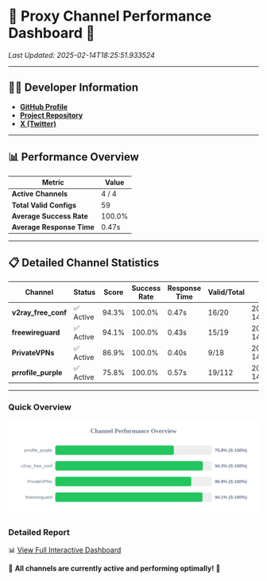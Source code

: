 # 🌟 Proxy Channel Performance Dashboard 🌟

_Last Updated: 2025-02-14T18:25:51.933524_

---

## 👩‍💻 Developer Information

- **[GitHub Profile](https://github.com/4n0nymou3)**  
- **[Project Repository](https://github.com/4n0nymou3/multi-proxy-config-fetcher)**  
- **[X (Twitter)](https://x.com/4n0nymou3)**  

---

## 📊 Performance Overview

| Metric                | Value       |
|-----------------------|-------------|
| **Active Channels**   | 4 / 4       |
| **Total Valid Configs** | 59          |
| **Average Success Rate** | 100.0%      |
| **Average Response Time** | 0.47s       |

---

## 📋 Detailed Channel Statistics

| Channel          | Status     | Score  | Success Rate | Response Time | Valid/Total | Last Success               |
|------------------|------------|--------|--------------|---------------|-------------|----------------------------|
| **v2ray_free_conf**  | ✅ Active  | 94.3%  | 100.0% | 0.47s         | 16/20       | 2025-02-14T18:25:51.042841 |
| **freewireguard**  | ✅ Active  | 94.1%  | 100.0% | 0.43s         | 15/19       | 2025-02-14T18:25:51.931499 |
| **PrivateVPNs**  | ✅ Active  | 86.9%  | 100.0% | 0.40s         | 9/18       | 2025-02-14T18:25:51.476765 |
| **prrofile_purple**  | ✅ Active  | 75.8%  | 100.0% | 0.57s         | 19/112       | 2025-02-14T18:25:50.484930 |

---

### Quick Overview
<div align="center">
  <a href="https://raw.githubusercontent.com/nullluser/NullRepo/refs/heads/main/assets/channel_stats_chart.svg">
    <img src="https://raw.githubusercontent.com/nullluser/NullRepo/refs/heads/main/assets/channel_stats_chart.svg" alt="Source Performance Statistics" width="800">
  </a>
</div>

### Detailed Report
📊 [View Full Interactive Dashboard](https://htmlpreview.github.io/?https://github.com/nullluser/NullRepo/blob/main/assets/performance_report.html)

🎉 **All channels are currently active and performing optimally!** 🎉
